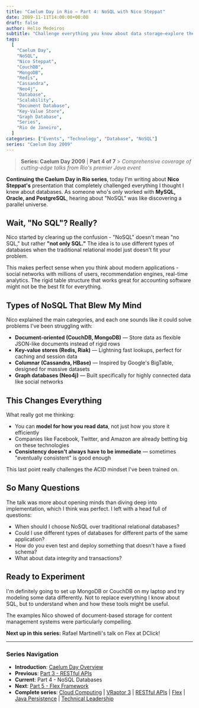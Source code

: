 ```yaml
---
title: "Caelum Day in Rio – Part 4: NoSQL with Nico Steppat"
date: 2009-11-11T14:00:00+00:00
draft: false
author: Helio Medeiros
subtitle: "Challenge everything you know about data storage—explore the revolutionary NoSQL movement that abandons ACID guarantees for massive scale, flexibility, and performance in the emerging big data era"
tags:
  [
    "Caelum Day",
    "NoSQL",
    "Nico Steppat",
    "CouchDB",
    "MongoDB",
    "Redis",
    "Cassandra",
    "Neo4j",
    "Database",
    "Scalability",
    "Document Database",
    "Key-Value Store",
    "Graph Database",
    "Series",
    "Rio de Janeiro",
  ]
categories: ["Events", "Technology", "Database", "NoSQL"]
series: "Caelum Day 2009"
---
```


> **Series: Caelum Day 2009** | **Part 4 of 7** > _Comprehensive coverage of cutting-edge talks from Rio's premier Java event_

**Continuing the Caelum Day in Rio series**, today I'm writing about **Nico Steppat's** presentation that completely challenged everything I thought I knew about databases. As someone who's only worked with **MySQL, Oracle, and PostgreSQL**, hearing about "NoSQL" was like discovering a parallel universe.

## Wait, "No SQL"? Really?

Nico started by clearing up the confusion - "NoSQL" doesn't mean "no SQL," but rather **"not only SQL."** The idea is to use different types of databases when the traditional relational model just doesn't fit your problem.

This makes perfect sense when you think about modern applications - social networks with millions of users, recommendation engines, real-time analytics. The rigid table structure that works great for accounting software might not be the best fit for everything.

## Types of NoSQL That Blew My Mind

Nico explained the main categories, and each one sounds like it could solve problems I've been struggling with:

- **Document-oriented (CouchDB, MongoDB)** — Store data as flexible JSON-like documents instead of rigid rows
- **Key-value stores (Redis, Riak)** — Lightning fast lookups, perfect for caching and session data
- **Columnar (Cassandra, HBase)** — Inspired by Google's BigTable, designed for massive datasets
- **Graph databases (Neo4j)** — Built specifically for highly connected data like social networks

## This Changes Everything

What really got me thinking:

- You can **model for how you read data**, not just how you store it efficiently
- Companies like Facebook, Twitter, and Amazon are already betting big on these technologies
- **Consistency doesn't always have to be immediate** — sometimes "eventually consistent" is good enough

This last point really challenges the ACID mindset I've been trained on.

## So Many Questions

The talk was more about opening minds than diving deep into implementation, which I think was perfect. I left with a head full of questions:

- When should I choose NoSQL over traditional relational databases?
- Could I use different types of databases for different parts of the same application?
- How do you even test and deploy something that doesn't have a fixed schema?
- What about data integrity and transactions?

## Ready to Experiment

I'm definitely going to set up MongoDB or CouchDB on my laptop and try modeling some data differently. Not to replace everything I know about SQL, but to understand when and how these tools might be useful.

The examples Nico showed of document-based storage for content management systems were particularly compelling.

**Next up in this series:** Rafael Martinelli's talk on Flex at DClick!

---

### **Series Navigation**

- **Introduction**: [Caelum Day Overview](../2009-11-07-caelum-day-intro/)
- **Previous**: [Part 3 - RESTful APIs](../2009-11-10-caelum-day-part3-restful-apis/)
- **Current**: Part 4 - NoSQL Databases
- **Next**: [Part 5 - Flex Framework](../2009-11-12-caelum-day-part5-flex/)
- **Complete series**: [Cloud Computing](../2009-11-08-caelum-day-part1-cloud-fabio-kung/) | [VRaptor 3](../2009-11-09-caelum-day-part2-vraptor3/) | [RESTful APIs](../2009-11-10-caelum-day-part3-restful-apis/) | [Flex](../2009-11-12-caelum-day-part5-flex/) | [Java Persistence](../2009-11-13-caelum-day-part6-java-persistence/) | [Technical Leadership](../2009-11-14-caelum-day-final-leadership-phillip-calcado/)
